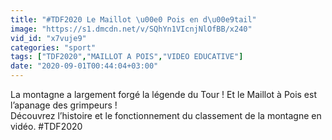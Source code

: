 ```yaml
---
title: "#TDF2020 Le Maillot \u00e0 Pois en d\u00e9tail"
image: "https://s1.dmcdn.net/v/SQhYn1VIcnjNlOfBB/x240"
vid_id: "x7vuje9"
categories: "sport"
tags: ["TDF2020","MAILLOT A POIS","VIDEO EDUCATIVE"]
date: "2020-09-01T00:44:04+03:00"
---
```

La montagne a largement forgé la légende du Tour ! Et le Maillot à Pois est l’apanage des grimpeurs !   <br>Découvrez l’histoire et le fonctionnement du classement de la montagne en vidéo. #TDF2020   <br>
